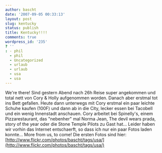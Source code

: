 ```yaml
---
author: bascht
date: '2007-09-05 00:33:13'
layout: post
slug: kentucky
status: publish
title: Kentucky!!!!
comments: true
wordpress_id: '235'
? ''
: - phil
  - phil
  - Uncategorized
  - urlaub
  - urlaub
  - usa
  - usa
---
```


We're there! Sind gestern Abend nach 26h Reise super angekommen und
total nett von Cory & Holly aufgenommen worden. Danach aber erstmal
tot ins Bett gefallen. Heute dann unterwegs mit Cory erstmal ein
paar leichte Schuhe kaufen (100F) und dann ab in die City, lecker
essen bei Tacobell und ein wenig Innenstadt anschauen. Cory
arbeitet bei Spinelly's, einem Pizzarestaurant, das "nebenher" mal
Norma Jean, The devil wears prada, story of the year oder die Stone
Temple Pilots zu Gast hat... Leider haben wir vorhin das Internet
entschaerft, so dass ich nur ein paar Fotos laden konnte... More
from us, to come! Die ersten Fotos sind hier:
[http://www.flickr.com/photos/bascht/tags/usa/](http://www.flickr.com/photos/bascht/tags/usa/)


